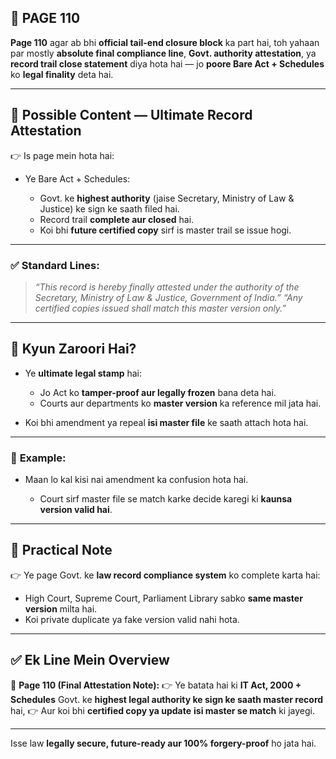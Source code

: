 ## 📄 **PAGE 110**

**Page 110** agar ab bhi **official tail-end closure block** ka part hai, toh yahaan par mostly **absolute final compliance line**, **Govt. authority attestation**, ya **record trail close statement** diya hota hai — jo **poore Bare Act + Schedules** ko **legal finality** deta hai.

---

## 🔹 **Possible Content — Ultimate Record Attestation**

👉 Is page mein hota hai:

* Ye Bare Act + Schedules:

  * Govt. ke **highest authority** (jaise Secretary, Ministry of Law & Justice) ke sign ke saath filed hai.
  * Record trail **complete aur closed** hai.
  * Koi bhi **future certified copy** sirf is master trail se issue hogi.

---

### ✅ **Standard Lines:**

> *“This record is hereby finally attested under the authority of the Secretary, Ministry of Law & Justice, Government of India.”*
> *“Any certified copies issued shall match this master version only.”*

---

## 🔹 **Kyun Zaroori Hai?**

* Ye **ultimate legal stamp** hai:

  * Jo Act ko **tamper-proof aur legally frozen** bana deta hai.
  * Courts aur departments ko **master version** ka reference mil jata hai.
* Koi bhi amendment ya repeal **isi master file** ke saath attach hota hai.

---

### 🧩 **Example:**

* Maan lo kal kisi nai amendment ka confusion hota hai.

  * Court sirf master file se match karke decide karegi ki **kaunsa version valid hai**.

---

## 🔹 **Practical Note**

👉 Ye page Govt. ke **law record compliance system** ko complete karta hai:

* High Court, Supreme Court, Parliament Library sabko **same master version** milta hai.
* Koi private duplicate ya fake version valid nahi hota.

---

## ✅ **Ek Line Mein Overview**

📌 **Page 110 (Final Attestation Note):**
👉 Ye batata hai ki **IT Act, 2000 + Schedules** Govt. ke **highest legal authority ke sign ke saath master record** hai,
👉 Aur koi bhi **certified copy ya update** **isi master se match** ki jayegi.

---

Isse law **legally secure, future-ready aur 100% forgery-proof** ho jata hai.
